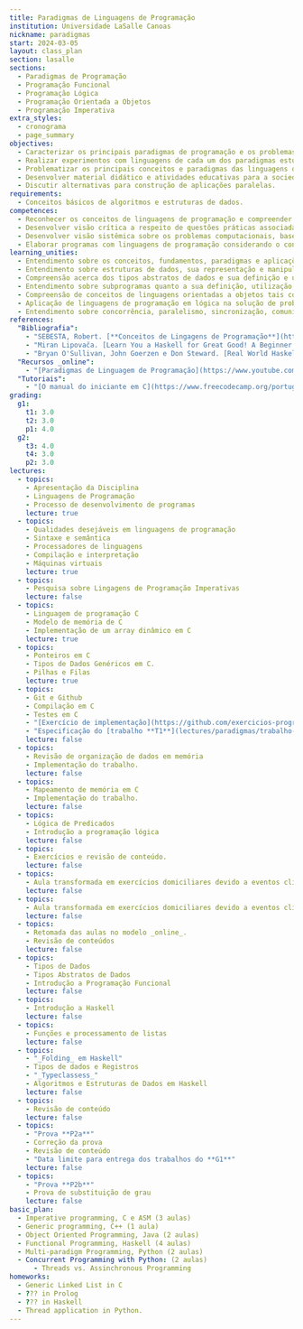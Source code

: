 ```yaml
---
title: Paradigmas de Linguagens de Programação
institution: Universidade LaSalle Canoas
nickname: paradigmas
start: 2024-03-05
layout: class_plan
section: lasalle
sections:
  - Paradigmas de Programação
  - Programação Funcional
  - Programação Lógica
  - Programação Orientada a Objetos
  - Programação Imperativa
extra_styles:
  - cronograma
  - page_summary
objectives:
  - Caracterizar os principais paradigmas de programação e os problemas tratáveis por eles
  - Realizar experimentos com linguagens de cada um dos paradigmas estudados
  - Problematizar os principais conceitos e paradigmas das linguagens de programação permitindo a seleção de uma linguagem mais adequada para solução de um dado problema
  - Desenvolver material didático e atividades educativas para a sociedade compreendendo os diferentes paradigmas
  - Discutir alternativas para construção de aplicações paralelas.
requirements:
  - Conceitos básicos de algoritmos e estruturas de dados.
competences:
  - Reconhecer os conceitos de linguagens de programação e compreender seus diferentes paradigmas.
  - Desenvolver visão crítica a respeito de questões práticas associadas à utilização das linguagens de programação.
  - Desenvolver visão sistêmica sobre os problemas computacionais, baseando-se nos paradigmas de linguagens de programação apresentados.
  - Elaborar programas com linguagens de programação considerando o contexto dos problemas a serem solucionados.
learning_unities:
  - Entendimento sobre os conceitos, fundamentos, paradigmas e aplicações dos diversos tipos de linguagens de programação para a avaliação de linguagens de programação de forma crítica e reflexiva.
  - Entendimento sobre estruturas de dados, sua representação e manipulação nas linguagens de programação imperativas por meio de experimentação prática de forma individual e cooperativa.
  - Compreensão acerca dos tipos abstratos de dados e sua definição e uso em linguagens de programação para o desenvolvimento de aplicações de forma individual e cooperativa.
  - Entendimento sobre subprogramas quanto a sua definição, utilização, controle de fluxo, passagem de parâmetros para elaboração de soluções em software de forma individual e cooperativa.
  - Compreensão de conceitos de linguagens orientadas a objetos tais como classes, métodos, objetos, herança e polimorfismo para desenvolvimento de software de forma individual e cooperativa.
  - Aplicação de linguagens de programação em lógica na solução de problemas computacionais de forma reflexiva, individual e cooperativa.
  - Entendimento sobre concorrência, paralelismo, sincronização, comunicação, exceções e co-rotinas de forma individual e crítica.
references:
  "Bibliografia":
    - "SEBESTA, Robert. [**Conceitos de Lingagens de Programação**](https://integrada.minhabiblioteca.com.br/reader/books/9788582604694){:target='_blank'}. 11<sup>a</sup>. Ed. Bookman.Porto Alegre, 2018."
    - "Miran Lipovača. [Learn You a Haskell for Great Good! A Beginner's Guide](http://learnyouahaskell.com/chapters)"
    - "Bryan O'Sullivan, John Goerzen e Don Steward. [Real World Haskell](http://book.realworldhaskell.org/read) - O'Reilly"
  "Recursos _online":
    - "[Paradigmas de Linguagem de Programação](https://www.youtube.com/playlist?list=PL8lS5-l2_3cfYaFDK_zBCZQo70h4orszf) - canal _Tu quer saber mais?_ do YouTube."
  "Tutoriais":
    - "[O manual do iniciante em C](https://www.freecodecamp.org/portuguese/news/o-manual-do-iniciante-em-c-aprenda-o-basico-sobre-a-linguagem-de-programacao-c-em-apenas-algumas-horas/): aprenda o básico sobre a linguagem de programação C em apenas algumas horas"
grading:
  g1:
    t1: 3.0
    t2: 3.0
    p1: 4.0
  g2:
    t3: 4.0
    t4: 3.0
    p2: 3.0
lectures:
  - topics:
    - Apresentação da Disciplina
    - Linguagens de Programação
    - Processo de desenvolvimento de programas
    lecture: true
  - topics:
    - Qualidades desejáveis em linguagens de programação
    - Sintaxe e semântica
    - Processadores de linguagens
    - Compilação e interpretação
    - Máquinas virtuais
    lecture: true
  - topics:
    - Pesquisa sobre Lingagens de Programação Imperativas
    lecture: false
  - topics:
    - Linguagem de programação C
    - Modelo de memória de C
    - Implementação de um array dinâmico em C
    lecture: true
  - topics:
    - Ponteiros em C
    - Tipos de Dados Genéricos em C.
    - Pilhas e Filas
    lecture: true
  - topics:
    - Git e Github
    - Compilação em C
    - Testes em C
    - "[Exercício de implementação](https://github.com/exercicios-programacao/paradigmas-t0)"
    - "Especificação do [trabalho **T1**](lectures/paradigmas/trabalho-01)"
    lecture: false
  - topics:
    - Revisão de organização de dados em memória
    - Implementação do trabalho.
    lecture: false
  - topics:
    - Mapeamento de memória em C
    - Implementação do trabalho.
    lecture: false
  - topics:
    - Lógica de Predicados
    - Introdução a programação lógica
    lecture: false
  - topics:
    - Exercícios e revisão de conteúdo.
    lecture: false
  - topics:
    - Aula transformada em exercícios domiciliares devido a eventos climáticos
    lecture: false
  - topics:
    - Aula transformada em exercícios domiciliares devido a eventos climáticos
    lecture: false
  - topics:
    - Retomada das aulas no modelo _online_.
    - Revisão de conteúdos
    lecture: false
  - topics:
    - Tipos de Dados
    - Tipos Abstratos de Dados
    - Introdução a Programação Funcional
    lecture: false
  - topics:
    - Introdução a Haskell
    lecture: false
  - topics:
    - Funções e processamento de listas
    lecture: false
  - topics:
    - "_Folding_ em Haskell"
    - Tipos de dados e Registros
    - "_Typeclassess_"
    - Algoritmos e Estruturas de Dados em Haskell
    lecture: false
  - topics:
    - Revisão de conteúdo
    lecture: false
  - topics:
    - "Prova **P2a**"
    - Correção da prova
    - Revisão de conteúdo
    - "Data limite para entrega dos trabalhos do **G1**"
    lecture: false
  - topics:
    - "Prova **P2b**"
    - Prova de substituição de grau
    lecture: false
basic_plan:
  - Imperative programming, C e ASM (3 aulas)
  - Generic programming, C++ (1 aula)
  - Object Oriented Programming, Java (2 aulas)
  - Functional Programming, Haskell (4 aulas)
  - Multi-paradigm Programming, Python (2 aulas)
  - Concurrent Programming with Python: (2 aulas)
      - Threads vs. Assinchronous Programming
homeworks:
  - Generic Linked List in C
  - ??? in Prolog
  - ??? in Haskell
  - Thread application in Python.
---
```

